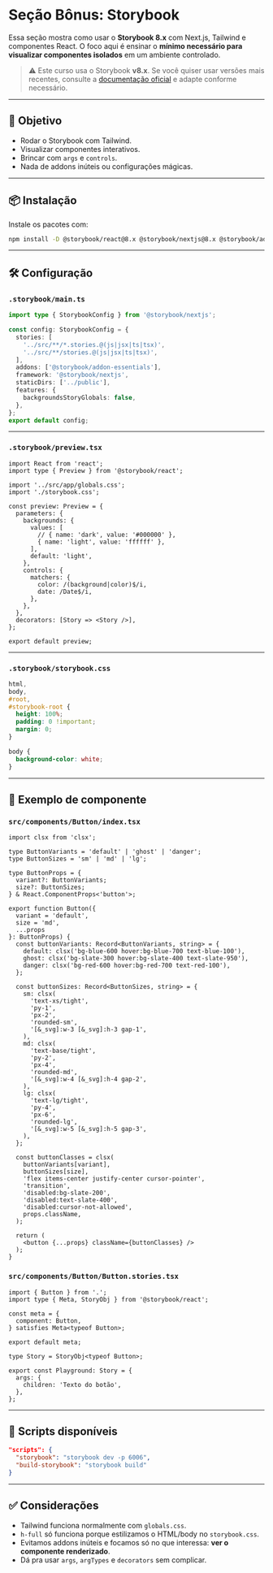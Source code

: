 # Seção Bônus: Storybook

Essa seção mostra como usar o **Storybook 8.x** com Next.js, Tailwind e
componentes React. O foco aqui é ensinar o **mínimo necessário para visualizar
componentes isolados** em um ambiente controlado.

> ⚠️ Este curso usa o Storybook **v8.x**. Se você quiser usar versões mais
> recentes, consulte a
> [documentação oficial](https://storybook.js.org/docs/react/get-started/install)
> e adapte conforme necessário.

---

## 🎯 Objetivo

- Rodar o Storybook com Tailwind.
- Visualizar componentes interativos.
- Brincar com `args` e `controls`.
- Nada de addons inúteis ou configurações mágicas.

---

## 📦 Instalação

Instale os pacotes com:

```bash
npm install -D @storybook/react@8.x @storybook/nextjs@8.x @storybook/addon-essentials@8.x storybook@8.x
```

---

## 🛠️ Configuração

### `.storybook/main.ts`

```ts
import type { StorybookConfig } from '@storybook/nextjs';

const config: StorybookConfig = {
  stories: [
    '../src/**/*.stories.@(js|jsx|ts|tsx)',
    '../src/**/stories.@(js|jsx|ts|tsx)',
  ],
  addons: ['@storybook/addon-essentials'],
  framework: '@storybook/nextjs',
  staticDirs: ['../public'],
  features: {
    backgroundsStoryGlobals: false,
  },
};
export default config;
```

---

### `.storybook/preview.tsx`

```tsx
import React from 'react';
import type { Preview } from '@storybook/react';

import '../src/app/globals.css';
import './storybook.css';

const preview: Preview = {
  parameters: {
    backgrounds: {
      values: [
        // { name: 'dark', value: '#000000' },
        { name: 'light', value: 'ffffff' },
      ],
      default: 'light',
    },
    controls: {
      matchers: {
        color: /(background|color)$/i,
        date: /Date$/i,
      },
    },
  },
  decorators: [Story => <Story />],
};

export default preview;
```

---

### `.storybook/storybook.css`

```css
html,
body,
#root,
#storybook-root {
  height: 100%;
  padding: 0 !important;
  margin: 0;
}

body {
  background-color: white;
}
```

---

## 🧪 Exemplo de componente

### `src/components/Button/index.tsx`

```tsx
import clsx from 'clsx';

type ButtonVariants = 'default' | 'ghost' | 'danger';
type ButtonSizes = 'sm' | 'md' | 'lg';

type ButtonProps = {
  variant?: ButtonVariants;
  size?: ButtonSizes;
} & React.ComponentProps<'button'>;

export function Button({
  variant = 'default',
  size = 'md',
  ...props
}: ButtonProps) {
  const buttonVariants: Record<ButtonVariants, string> = {
    default: clsx('bg-blue-600 hover:bg-blue-700 text-blue-100'),
    ghost: clsx('bg-slate-300 hover:bg-slate-400 text-slate-950'),
    danger: clsx('bg-red-600 hover:bg-red-700 text-red-100'),
  };

  const buttonSizes: Record<ButtonSizes, string> = {
    sm: clsx(
      'text-xs/tight',
      'py-1',
      'px-2',
      'rounded-sm',
      '[&_svg]:w-3 [&_svg]:h-3 gap-1',
    ),
    md: clsx(
      'text-base/tight',
      'py-2',
      'px-4',
      'rounded-md',
      '[&_svg]:w-4 [&_svg]:h-4 gap-2',
    ),
    lg: clsx(
      'text-lg/tight',
      'py-4',
      'px-6',
      'rounded-lg',
      '[&_svg]:w-5 [&_svg]:h-5 gap-3',
    ),
  };

  const buttonClasses = clsx(
    buttonVariants[variant],
    buttonSizes[size],
    'flex items-center justify-center cursor-pointer',
    'transition',
    'disabled:bg-slate-200',
    'disabled:text-slate-400',
    'disabled:cursor-not-allowed',
    props.className,
  );

  return (
    <button {...props} className={buttonClasses} />
  );
}
```

### `src/components/Button/Button.stories.tsx`

```tsx
import { Button } from '.';
import type { Meta, StoryObj } from '@storybook/react';

const meta = {
  component: Button,
} satisfies Meta<typeof Button>;

export default meta;

type Story = StoryObj<typeof Button>;

export const Playground: Story = {
  args: {
    children: 'Texto do botão',
  },
};
```

---

## 🚀 Scripts disponíveis

```json
"scripts": {
  "storybook": "storybook dev -p 6006",
  "build-storybook": "storybook build"
}
```

---

## ✅ Considerações

- Tailwind funciona normalmente com `globals.css`.
- `h-full` só funciona porque estilizamos o HTML/body no `storybook.css`.
- Evitamos addons inúteis e focamos só no que interessa: **ver o componente
  renderizado**.
- Dá pra usar `args`, `argTypes` e `decorators` sem complicar.
